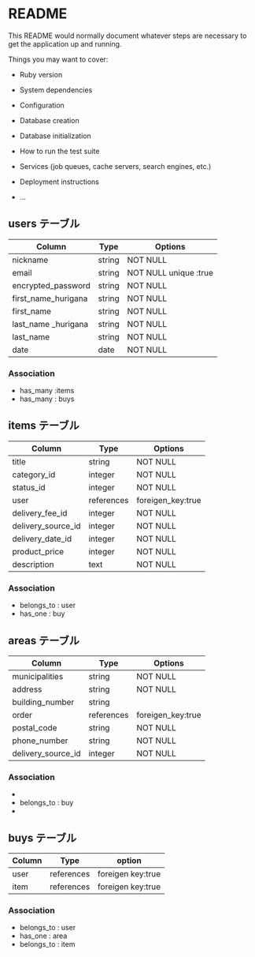 # README

This README would normally document whatever steps are necessary to get the
application up and running.

Things you may want to cover:

* Ruby version

* System dependencies

* Configuration

* Database creation

* Database initialization

* How to run the test suite

* Services (job queues, cache servers, search engines, etc.)

* Deployment instructions

* ...
## users テーブル

| Column               | Type   | Options               |
| ---------------      | ------ | --------------------- |
| nickname             | string |  NOT NULL             |
| email                | string |  NOT NULL unique :true|
| encrypted_password   | string |  NOT NULL             |
| first_name_hurigana  | string |  NOT NULL             |
| first_name           | string |  NOT NULL             |
| last_name _hurigana  | string |  NOT NULL             |
| last_name            | string |  NOT NULL             |
| date                 |  date  |  NOT NULL             |


### Association

- has_many :items
- has_many : buys

## items テーブル

| Column             | Type           | Options          |
| ---------------    | -------------  | -----------      |
|   title            |  string        |   NOT NULL       |
| category_id        |  integer       |   NOT NULL       |
|   status_id        |  integer       |   NOT NULL       |
|    user            | references     | foreigen_key:true|
| delivery_fee_id    |  integer       |   NOT NULL       |
| delivery_source_id |  integer       |   NOT NULL       |
| delivery_date_id   |  integer       |   NOT NULL       |
|  product_price     |  integer       |   NOT NULL       |
|  description       |  text          |   NOT NULL       |

### Association

- belongs_to : user
- has_one : buy



## areas テーブル

| Column               | Type        | Options          |
| -----------------    | ----------- | -----------      |
|   municipalities     | string      |   NOT NULL       |
|   address            | string      |   NOT NULL       |
|   building_number    | string      |  
|   order              | references  | foreigen_key:true| 
|   postal_code        | string      |   NOT NULL       |
|  phone_number        | string      |   NOT NULL       |
| delivery_source_id   |  integer    |   NOT NULL       |

### Association

- 
- belongs_to : buy
-

## buys テーブル

| Column               | Type        | option            |
| -----------------    | ----------- | -------------     | 
|   user               | references  |  foreigen key:true| 
|   item               | references  |  foreigen key:true|

### Association

- belongs_to : user
- has_one  : area
- belongs_to : item
